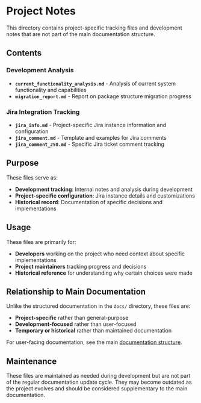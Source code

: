 # Project Notes

This directory contains project-specific tracking files and development notes that are not part of the main documentation structure.

## Contents

### Development Analysis
- **`current_functionality_analysis.md`** - Analysis of current system functionality and capabilities
- **`migration_report.md`** - Report on package structure migration progress

### Jira Integration Tracking
- **`jira_info.md`** - Project-specific Jira instance information and configuration
- **`jira_comment.md`** - Template and examples for Jira comments
- **`jira_comment_298.md`** - Specific Jira ticket comment tracking

## Purpose

These files serve as:
- **Development tracking**: Internal notes and analysis during development
- **Project-specific configuration**: Jira instance details and customizations
- **Historical record**: Documentation of specific decisions and implementations

## Usage

These files are primarily for:
- **Developers** working on the project who need context about specific implementations
- **Project maintainers** tracking progress and decisions
- **Historical reference** for understanding why certain choices were made

## Relationship to Main Documentation

Unlike the structured documentation in the `docs/` directory, these files are:
- **Project-specific** rather than general-purpose
- **Development-focused** rather than user-focused
- **Temporary or historical** rather than maintained documentation

For user-facing documentation, see the main [documentation structure](../docs/).

## Maintenance

These files are maintained as needed during development but are not part of the regular documentation update cycle. They may become outdated as the project evolves and should be considered supplementary to the main documentation.
